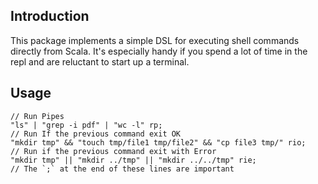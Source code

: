## Introduction

This package implements a simple DSL for executing shell commands directly from Scala. It's especially handy if you spend a lot of time in the repl and are reluctant to start up a terminal.

## Usage

    // Run Pipes
    "ls" | "grep -i pdf" | "wc -l" rp;
    // Run If the previous command exit OK
    "mkdir tmp" && "touch tmp/file1 tmp/file2" && "cp file3 tmp/" rio;
    // Run if the previous command exit with Error
    "mkdir tmp" || "mkdir ../tmp" || "mkdir ../../tmp" rie;
    // The `;` at the end of these lines are important

